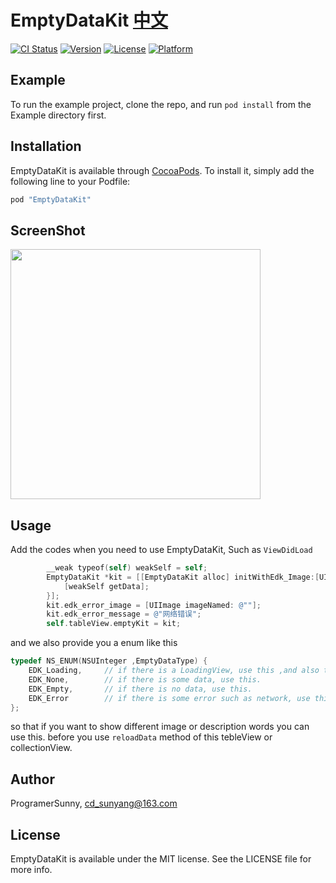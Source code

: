 # EmptyDataKit  [中文](https://github.com/ProgramerSunny/EmptyDataKit/blob/master/README_CN.md)

[![CI Status](http://img.shields.io/travis/孙扬/EmptyDataKit.svg?style=flat)](https://travis-ci.org/孙扬/EmptyDataKit)
[![Version](https://img.shields.io/cocoapods/v/EmptyDataKit.svg?style=flat)](http://cocoapods.org/pods/EmptyDataKit)
[![License](https://img.shields.io/cocoapods/l/EmptyDataKit.svg?style=flat)](http://cocoapods.org/pods/EmptyDataKit)
[![Platform](https://img.shields.io/cocoapods/p/EmptyDataKit.svg?style=flat)](http://cocoapods.org/pods/EmptyDataKit)

## Example

To run the example project, clone the repo, and run `pod install` from the Example directory first.

## Installation

EmptyDataKit is available through [CocoaPods](http://cocoapods.org). To install
it, simply add the following line to your Podfile:

```ruby
pod "EmptyDataKit"
```



## ScreenShot

<img src="http://ocg4av0wv.bkt.clouddn.com/ProgramerSunnyDemo.gif" width= "400" />





## Usage

Add the codes when you need to use EmptyDataKit, Such as `ViewDidLoad`

```objective-c
		__weak typeof(self) weakSelf = self;
        EmptyDataKit *kit = [[EmptyDataKit alloc] initWithEdk_Image:[UIImage imageNamed:@"common_pic_loadFail"] edk_Message:@"aaa" edk_reloadHandler:^{
            [weakSelf getData];
        }];
        kit.edk_error_image = [UIImage imageNamed: @""];
        kit.edk_error_message = @"网络错误";
        self.tableView.emptyKit = kit;
```



and we also provide you a enum like this 

```objective-c
typedef NS_ENUM(NSUInteger ,EmptyDataType) {
    EDK_Loading,     // if there is a LoadingView, use this ,and also this is a default status.
    EDK_None,        // if there is some data, use this.
    EDK_Empty,       // if there is no data, use this.
    EDK_Error        // if there is some error such as network, use this.
};
```

so that if you want to show different image or description words you can use this. before you use `reloadData` method of this tebleView or collectionView.

## Author

ProgramerSunny, cd_sunyang@163.com

## License

EmptyDataKit is available under the MIT license. See the LICENSE file for more info.
